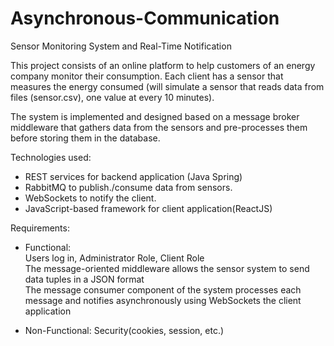 # Asynchronous-Communication

Sensor Monitoring System and Real-Time Notification

This project consists of an online platform to help customers of an energy company monitor their consumption. Each client has a sensor that measures the energy consumed (will simulate a sensor that reads data from files (sensor.csv), one value at every 10 minutes).

The system is implemented and designed based on a message broker middleware that gathers data from the sensors and pre-processes them before storing them in the database.

Technologies used: <br />
 - REST services for backend application (Java Spring) <br />
 - RabbitMQ to publish./consume data from sensors. <br />
 - WebSockets to notify the client. <br />
 - JavaScript-based framework for client application(ReactJS) <br />

Requirements: <br />
 - Functional: <br />
 Users log in, Administrator Role, Client Role <br />
 The message-oriented middleware allows the sensor system to send data tuples in a JSON format <br />
 The message consumer component of the system processes each message and notifies asynchronously using WebSockets the client application <br />

 - Non-Functional: Security(cookies, session, etc.)
